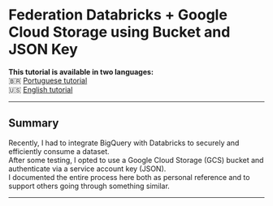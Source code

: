 # Federation Databricks + Google Cloud Storage using Bucket and JSON Key

**This tutorial is available in two languages:**  
🇧🇷 [Portuguese tutorial](tutorial-pt.md)  
🇺🇸 [English tutorial](tutorial-en.md)

---

## Summary

Recently, I had to integrate BigQuery with Databricks to securely and efficiently consume a dataset.  
After some testing, I opted to use a Google Cloud Storage (GCS) bucket and authenticate via a service account key (JSON).  
I documented the entire process here both as personal reference and to support others going through something similar.

---
